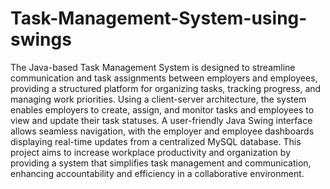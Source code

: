# Task-Management-System-using-swings
The Java-based Task Management System is designed to streamline communication and task assignments between employers and employees, providing a structured platform for organizing tasks, tracking progress, and managing work priorities. Using a client-server architecture, the system enables employers to create, assign, and monitor tasks and employees to view and update their task statuses. A user-friendly Java Swing interface allows seamless navigation, with the employer and employee dashboards displaying real-time updates from a centralized MySQL database. This project aims to increase workplace productivity and organization by providing a system that simplifies task management and communication, enhancing accountability and efficiency in a collaborative environment.
